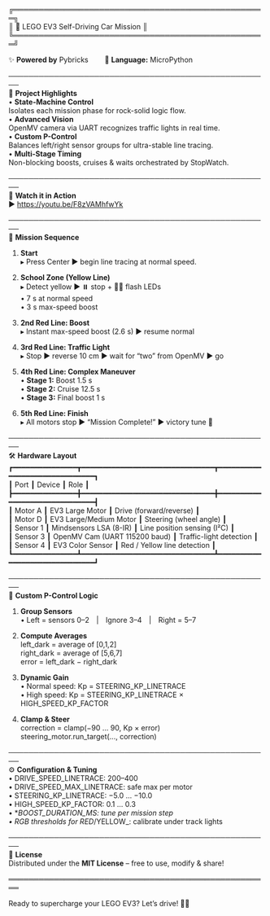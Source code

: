 ╔══════════════════════════════════════════════════╗  
║      🚀  LEGO EV3 Self-Driving Car Mission       ║  
╚══════════════════════════════════════════════════╝  

✨ **Powered by** Pybricks   🐍 **Language:** MicroPython  

────────────────────────────────────────────────────  
🎯 **Project Highlights**  
• **State-Machine Control**  
  Isolates each mission phase for rock-solid logic flow.  
• **Advanced Vision**  
  OpenMV camera via UART recognizes traffic lights in real time.  
• **Custom P-Control**  
  Balances left/right sensor groups for ultra-stable line tracing.  
• **Multi-Stage Timing**  
  Non-blocking boosts, cruises & waits orchestrated by StopWatch.  

────────────────────────────────────────────────────  
🎥 **Watch it in Action**  
▶️ https://youtu.be/F8zVAMhfwYk  

────────────────────────────────────────────────────  
📜 **Mission Sequence**  

1. **Start**  
   ▸ Press Center ▶️ begin line tracing at normal speed.  

2. **School Zone (Yellow Line)**  
   ▸ Detect yellow ▶️ ⏸️ stop + 🔴🔴 flash LEDs  
   • 7 s at normal speed  
   • 3 s max-speed boost  

3. **2nd Red Line: Boost**  
   ▸ Instant max-speed boost (2.6 s) ▶️ resume normal  

4. **3rd Red Line: Traffic Light**  
   ▸ Stop ▶️ reverse 10 cm ▶️ wait for “two” from OpenMV ▶️ go  

5. **4th Red Line: Complex Maneuver**  
   • **Stage 1:** Boost 1.5 s  
   • **Stage 2:** Cruise 12.5 s  
   • **Stage 3:** Final boost 1 s  

6. **5th Red Line: Finish**  
   ▸ All motors stop ▶️ “Mission Complete!” ▶️ victory tune 🎉  

────────────────────────────────────────────────────  
🛠 **Hardware Layout**  
┏━━━━━━━━━━━━━━━┳━━━━━━━━━━━━━━━━━━━━━━━━━━━━━━━┳━━━━━━━━━━━━━━━━━━━━━━━━━━━━━━┓  
┃ Port          ┃ Device                        ┃ Role                         ┃  
┣━━━━━━━━━━━━━━━╋━━━━━━━━━━━━━━━━━━━━━━━━━━━━━━━╋━━━━━━━━━━━━━━━━━━━━━━━━━━━━━━┫  
┃ Motor A       ┃ EV3 Large Motor               ┃ Drive (forward/reverse)      ┃  
┃ Motor D       ┃ EV3 Large/Medium Motor        ┃ Steering (wheel angle)       ┃  
┃ Sensor 1      ┃ Mindsensors LSA (8-IR)        ┃ Line position sensing (I²C)  ┃  
┃ Sensor 3      ┃ OpenMV Cam (UART 115200 baud) ┃ Traffic-light detection      ┃  
┃ Sensor 4      ┃ EV3 Color Sensor              ┃ Red / Yellow line detection  ┃  
┗━━━━━━━━━━━━━━━┻━━━━━━━━━━━━━━━━━━━━━━━━━━━━━━━┻━━━━━━━━━━━━━━━━━━━━━━━━━━━━━━┛  

────────────────────────────────────────────────────  
🔧 **Custom P-Control Logic**  

1. **Group Sensors**  
   • Left = sensors 0–2 | Ignore 3–4 | Right = 5–7  

2. **Compute Averages**  
   left_dark = average of [0,1,2]  
   right_dark = average of [5,6,7]  
   error = left_dark − right_dark  

3. **Dynamic Gain**  
   • Normal speed: Kp = STEERING_KP_LINETRACE  
   • High speed: Kp = STEERING_KP_LINETRACE × HIGH_SPEED_KP_FACTOR  

4. **Clamp & Steer**  
   correction = clamp(−90 … 90, Kp × error)  
   steering_motor.run_target(..., correction)  

────────────────────────────────────────────────────  
⚙️ **Configuration & Tuning**  
• DRIVE_SPEED_LINETRACE: 200–400  
• DRIVE_SPEED_MAX_LINETRACE: safe max per motor  
• STEERING_KP_LINETRACE: −5.0 … −10.0  
• HIGH_SPEED_KP_FACTOR: 0.1 … 0.3  
• *_BOOST_DURATION_MS: tune per mission step  
• RGB thresholds for RED_/YELLOW_: calibrate under track lights  

────────────────────────────────────────────────────  
📄 **License**  
Distributed under the **MIT License** – free to use, modify & share!  

════════════════════════════════════════════════════  

Ready to supercharge your LEGO EV3? Let’s drive! 🚗💨


